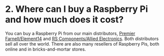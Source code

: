 # 2. Where can I buy a Raspberry Pi and how much does it cost?

You can buy a Raspberry Pi from our main distributors, [Premier Farnell/Element14](https://www.element14.com/community/community/raspberry-pi) and [RS Components/Allied Electronics](http://uk.rs-online.com/web/generalDisplay.html?id=raspberrypi). Both distributors sell all over the world. There are also many resellers of Raspberry Pis, both online and in bricks-and-mortar stores.
